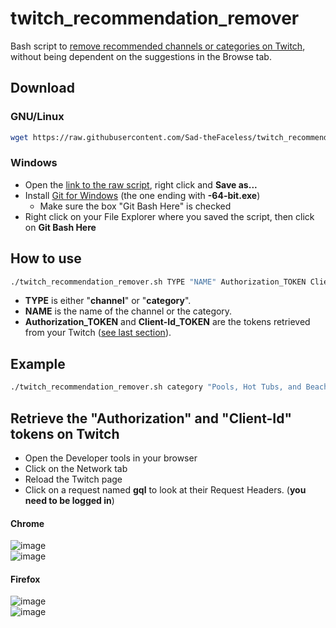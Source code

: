 # twitch_recommendation_remover
Bash script to [remove recommended channels or categories on Twitch](https://www.twitch.tv/settings/recommendations), without being dependent on the suggestions in the Browse tab.

## Download
### GNU/Linux
```bash
wget https://raw.githubusercontent.com/Sad-theFaceless/twitch_recommendation_remover/main/twitch_recommendation_remover.sh && chmod +x twitch_recommendation_remover.sh
```
### Windows
- Open the [link to the raw script](https://raw.githubusercontent.com/Sad-theFaceless/twitch_recommendation_remover/main/twitch_recommendation_remover.sh), right click and **Save as...**
- Install [Git for Windows](https://github.com/git-for-windows/git/releases/latest) (the one ending with **-64-bit.exe**)
  - Make sure the box "Git Bash Here" is checked
- Right click on your File Explorer where you saved the script, then click on **Git Bash Here**

## How to use
```bash
./twitch_recommendation_remover.sh TYPE "NAME" Authorization_TOKEN Client-Id_TOKEN
```
- **TYPE** is either "**channel**" or "**category**".
- **NAME** is the name of the channel or the category.
- **Authorization_TOKEN** and **Client-Id_TOKEN** are the tokens retrieved from your Twitch ([see last section](#retrieve-the-authorization-and-client-id-tokens-on-twitch)).

## Example
```bash
./twitch_recommendation_remover.sh category "Pools, Hot Tubs, and Beaches" a1b2c3d4e5f6g7h8i9j10k11l12m13 m13l12k11j10i9h8g7f6e5d4c3b2a1
```

## Retrieve the "Authorization" and "Client-Id" tokens on Twitch
- Open the Developer tools in your browser
- Click on the Network tab
- Reload the Twitch page
- Click on a request named **gql** to look at their Request Headers. (**you need to be logged in**)
#### Chrome
![image](https://user-images.githubusercontent.com/21340420/155695072-1985b99e-30ca-48da-a7ba-aa7c8cbbe749.png)  
![image](https://user-images.githubusercontent.com/21340420/155755848-c43f08f0-398c-49e3-bf32-231f276e5e5c.png)
#### Firefox
![image](https://user-images.githubusercontent.com/21340420/155697210-0285483d-ac23-412e-9424-fb1eb9e9dbd6.png)  
![image](https://user-images.githubusercontent.com/21340420/155755887-4a37ead7-3c48-4215-a5fd-25802eec4c6d.png)
